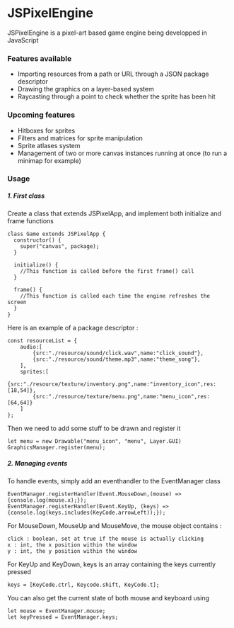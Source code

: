 # JSPixelEngine

JSPixelEngine is a pixel-art based game engine being developped in JavaScript

### Features available

- Importing resources from a path or URL through a JSON package descriptor
- Drawing the graphics on a layer-based system
- Raycasting through a point to check whether the sprite has been hit

### Upcoming features

- Hitboxes for sprites
- Filters and matrices for sprite manipulation
- Sprite atlases system
- Management of two or more canvas instances running at once (to run a minimap for example)

### Usage

##### 1. _First class_

Create a class that extends JSPixelApp, and implement both initialize and frame functions
```
class Game extends JSPixelApp {
  constructor() {
    super("canvas", package);
  }
  
  initialize() {
    //This function is called before the first frame() call
  }
  
  frame() {
    //This function is called each time the engine refreshes the screen
  }
}
```

Here is an example of a package descriptor :
```
const resourceList = {
    audio:[
        {src:"./resource/sound/click.wav",name:"click_sound"},
        {src:"./resource/sound/theme.mp3",name:"theme_song"},
    ],
    sprites:[
        {src:"./resource/texture/inventory.png",name:"inventory_icon",res:[18,54]},
        {src:"./resource/texture/menu.png",name:"menu_icon",res:[64,64]}
    ]
};
```
Then we need to add some stuff to be drawn and register it
```
let menu = new Drawable("menu_icon", "menu", Layer.GUI)
GraphicsManager.register(menu);
```

##### 2. _Managing events_

To handle events, simply add an eventhandler to the EventManager class
```
EventManager.registerHandler(Event.MouseDown,(mouse) => {console.log(mouse.x);});
EventManager.registerHandler(Event.KeyUp, (keys) => {console.log(keys.includes(KeyCode.arrowLeft));});
```
For MouseDown, MouseUp and MouseMove, the mouse object contains :
```
click : boolean, set at true if the mouse is actually clicking
x : int, the x position within the window
y : int, the y position within the window
```
For KeyUp and KeyDown, keys is an array containing the keys currently pressed
```
keys = [KeyCode.ctrl, Keycode.shift, KeyCode.t];
```
You can also get the current state of both mouse and keyboard using
```
let mouse = EventManager.mouse;
let keyPressed = EventManager.keys;
```